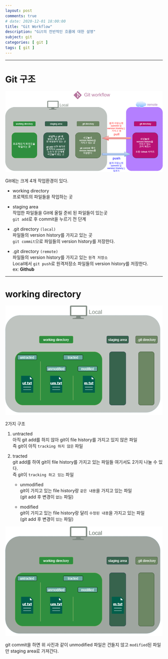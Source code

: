 ```yaml
---
layout: post
comments: true
# date: 2020-12-01 18:00:00
title: "Git Workflow"
description: "Git의 전반적인 흐름에 대한 설명"
subject: git
categories: [ git ]
tags: [ git ]
---
```


<hr>

# Git 구조

![Git Workflow 설명](/assets/img/git/git-workflow.png "Git Workflow 설명")

Git에는 크게 4개 작업환경이 있다.
* working directory  
프로젝트의 파일들을 작업하는 곳

* staging area  
작업한 파일들을 Git에 올릴 준비 된 파일들이 있는곳  
`git add`로 후 commit을 누르기 전 단계

* .git directory `(local)`  
파일들의 version history를 가지고 있는 곳  
`git commit`으로 파일들의 version history를 저장한다.

* .git directory `(remote)`  
파일들의 version history를 가지고 있는 `원격 저장소`  
Local에서 `git push`로 원격저장소 파일들의 version history를 저장한다.  
ex: **Github**

<hr>

# working directory

![working directory 구조 설명](/assets/img/git/local1.png "working directory 구조 설명")

2가지 구조

1. untracted  
아직 git add를 하지 않아 git이 file history를 가지고 있지 않은 파일  
즉 git이 아직 `tracking 하지 않은` 파일

2. tracted  
git add를 하여 git이 file history를 가지고 있는 파일들
여기서도 2가지 나눌 수 있다.  
즉 git이 `tracking 하고 있는` 파일

    * unmodified  
git이 가지고 있는 file history랑 `같은 내용`을 가지고 있는 파일  
(git add 후 변경이 `없는` 파일)

    * modified  
git이 가지고 있는 file history랑 달리 `수정된 내용`을 가지고 있는 파일  
(git add 후 변경이 `있는` 파일)

![working directory 구조2 설명](/assets/img/git/local2.png "working directory 구조2 설명")

git commit을 하면 위 사진과 같이 unmodified 파일은 건들지 않고 `modified`된 파일만 staging area로 가져간다.